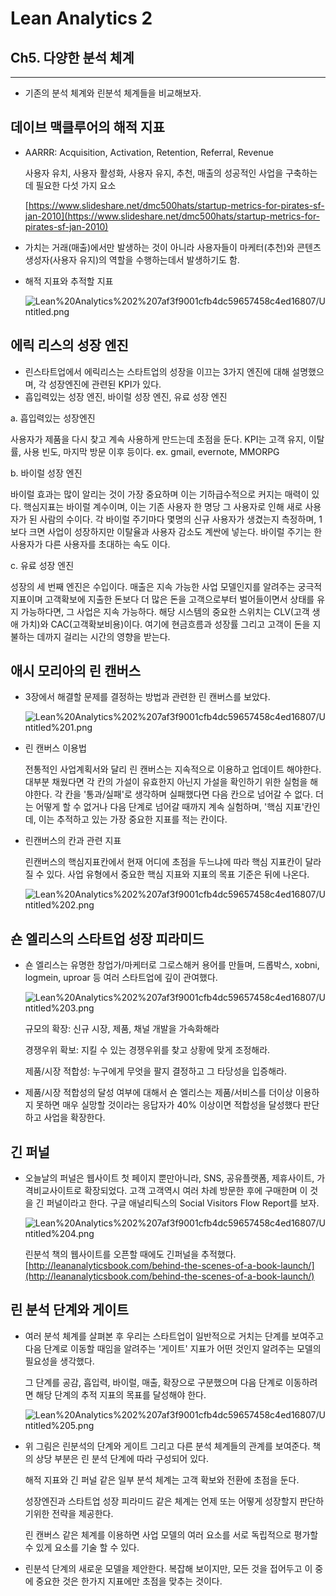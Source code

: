 # Lean Analytics 2

## Ch5. 다양한 분석 체계

---

- 기존의 분석 체계와 린분석 체계들을 비교해보자.

## 데이브 맥클루어의 해적 지표

- AARRR: Acquisition, Activation, Retention, Referral, Revenue
    
    사용자 유치, 사용자 활성화, 사용자 유지, 추천, 매출의 성공적인 사업을 구축하는데 필요한 다섯 가지 요소
    
    [https://www.slideshare.net/dmc500hats/startup-metrics-for-pirates-sf-jan-2010](https://www.slideshare.net/dmc500hats/startup-metrics-for-pirates-sf-jan-2010)
    
- 가치는 거래(매출)에서만 발생하는 것이 아니라 사용자들이 마케터(추천)와 콘텐츠 생성자(사용자 유지)의 역할을 수행하는데서 발생하기도 함.
- 해적 지표와 추적할 지표
    
    ![Lean%20Analytics%202%207af3f9001cfb4dc59657458c4ed16807/Untitled.png](Lean%20Analytics%202%207af3f9001cfb4dc59657458c4ed16807/Untitled.png)
    

## 에릭 리스의 성장 엔진

- 린스타트업에서 에릭리스는 스타트업의 성장을 이끄는 3가지 엔진에 대해 설명했으며, 각 성장엔진에 관련된 KPI가 있다.
- 흡입력있는 성장 엔진, 바이럴 성장 엔진, 유료 성장 엔진

a. 흡입력있는 성장엔진

사용자가 제품을 다시 찾고 계속 사용하게 만드는데 초점을 둔다. KPI는 고객 유지, 이탈률, 사용 빈도, 마지막 방문 이후 등이다. ex. gmail, evernote, MMORPG

b. 바이럴 성장 엔진

바이럴 효과는 많이 알리는 것이 가장 중요하며 이는 기하급수적으로 커지는 매력이 있다. 핵심지표는 바이럴 계수이며, 이는 기존 사용자 한 명당 그 사용자로 인해 새로 사용자가 된 사람의 수이다. 각 바이럴 주기마다 몇명의 신규 사용자가 생겼는지 측정하며, 1보다 크면 사업이 성장하지만 이탈율과 사용자 감소도 계싼에 넣는다. 바이럴 주기는 한 사용자가 다른 사용자를 초대하는 속도 이다.

c. 유료 성장 엔진

성장의 세 번째 엔진은 수입이다. 매출은 지속 가능한 사업 모델인지를 알려주는 궁극적 지표이며 고객확보에 지출한 돈보다 더 많은 돈을 고객으로부터 벌어들이면서 상태를 유지 가능하다면, 그 사업은 지속 가능하다. 해당 시스템의 중요한 스위치는 CLV(고객 생애 가치)와 CAC(고객확보비용)이다. 여기에 현금흐름과 성장률 그리고 고객이 돈을 지불하는 데까지 걸리는 시간의 영향을 받는다.

## 애시 모리아의 린 캔버스

- 3장에서 해결할 문제를 결정하는 방법과 관련한 린 캔버스를 보았다.
    
    ![Lean%20Analytics%202%207af3f9001cfb4dc59657458c4ed16807/Untitled%201.png](Lean%20Analytics%202%207af3f9001cfb4dc59657458c4ed16807/Untitled%201.png)
    
- 린 캔버스 이용법
    
    전통적인 사업계획서와 달리 린 캔버스는 지속적으로 이용하고 업데이트 해야한다. 대부분 채웠다면 각 칸의 가설이 유효한지 아닌지 가설을 확인하기 위한 실험을 해야한다. 각 칸을 '통과/실패'로 생각하며 실패했다면 다음 칸으로 넘어갈 수 없다. 더는 어떻게 할 수 없거나 다음 단계로 넘어갈 때까지 계속 실험하며, '핵심 지표'칸인데, 이는 추적하고 있는 가장 중요한 지표를 적는 칸이다.
    
- 린캔버스의 칸과 관련 지표
    
    린캔버스의 핵심지표칸에서 현재 어디에 초점을 두느냐에 따라 핵심 지표칸이 달라 질 수 있다. 사업 유형에서 중요한 핵심 지표와 지표의 목표 기준은 뒤에 나온다.
    
    ![Lean%20Analytics%202%207af3f9001cfb4dc59657458c4ed16807/Untitled%202.png](Lean%20Analytics%202%207af3f9001cfb4dc59657458c4ed16807/Untitled%202.png)
    

## 숀 엘리스의 스타트업 성장 피라미드

- 숀 엘리스는 유명한 창업가/마케터로 그로스해커 용어를 만들며, 드롭박스, xobni, logmein, uproar 등 여러 스타트업에 깊이 관여했다.
    
    ![Lean%20Analytics%202%207af3f9001cfb4dc59657458c4ed16807/Untitled%203.png](Lean%20Analytics%202%207af3f9001cfb4dc59657458c4ed16807/Untitled%203.png)
    
    규모의 확장: 신규 시장, 제품, 채널 개발을 가속화해라
    
    경쟁우위 확보: 지킬 수 있는 경쟁우위를 찾고 상황에 맞게 조정해라.
    
    제품/시장 적합성: 누구에게 무엇을 팔지 결정하고 그 타당성을 입증해라.
    
- 제품/시장 적합성의 달성 여부에 대해서 숀 엘리스는 제품/서비스를 더이상 이용하지 못하면 매우 실망할 것이라는 응답자가 40% 이상이면 적합성을 달성했다 판단하고 사업을 확장한다.

## 긴 퍼널

- 오늘날의 퍼널은 웹사이트 첫 페이지 뿐만아니라, SNS, 공유플랫폼, 제휴사이트, 가격비교사이트로 확장되었다. 고객 고객역시 여러 차례 방문한 후에 구매한며 이 것을 긴 퍼널이라고 한다. 구글 애널리틱스의 Social Visitors Flow Report를 보자.
    
    ![Lean%20Analytics%202%207af3f9001cfb4dc59657458c4ed16807/Untitled%204.png](Lean%20Analytics%202%207af3f9001cfb4dc59657458c4ed16807/Untitled%204.png)
    
    린분석 책의 웹사이트를 오픈할 때에도 긴퍼널을 추적했다. [http://leananalyticsbook.com/behind-the-scenes-of-a-book-launch/](http://leananalyticsbook.com/behind-the-scenes-of-a-book-launch/)
    

## 린 분석 단계와 게이트

- 여러 분석 체계를 살펴본 후 우리는 스타트업이 일반적으로 거치는 단계를 보여주고 다음 단계로 이동할 때임을 알려주는 '게이트' 지표가 어떤 것인지 알려주는 모델의 필요성을 생각했다.
    
    그 단계를 공감, 흡입력, 바이럴, 매출, 확장으로 구분했으며 다음 단계로 이동하려면 해당 단계의 추적 지표의 목표를 달성해야 한다. 
    
    ![Lean%20Analytics%202%207af3f9001cfb4dc59657458c4ed16807/Untitled%205.png](Lean%20Analytics%202%207af3f9001cfb4dc59657458c4ed16807/Untitled%205.png)
    
- 위 그림은 린분석의 단계와 게이트 그리고 다른 분석 체계들의 관계를 보여준다. 책의 상당 부분은 린 분석 단계에 따라 구성되어 있다.
    
    해적 지표와 긴 퍼널 같은 일부 분석 체계는 고객 확보와 전환에 초점을 둔다.
    
    성장엔진과 스타트업 성장 피라미드 같은 체계는 언제 또는 어떻게 성장할지 판단하기위한 전략을 제공한다.
    
    린 캔버스 같은 체계를 이용하면 사업 모델의 여러 요소를 서로 독립적으로 평가할 수 있게 요소를 기술 할 수 있다.
    
- 린분석 단계의 새로운 모델을 제안한다. 복잡해 보이지만, 모든 것을 접어두고 이 중에 중요한 것은 한가지 지표에만 초점을 맞추는 것이다.